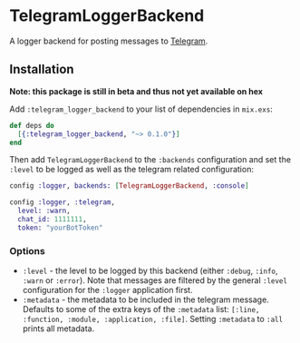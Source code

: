 # TelegramLoggerBackend

A logger backend for posting messages to [Telegram]( https://telegram.org/).

## Installation

**Note: this package is still in beta and thus not yet available on hex**

Add `:telegram_logger_backend` to your list of dependencies in `mix.exs`:

```elixir
def deps do
  [{:telegram_logger_backend, "~> 0.1.0"}]
end
```

Then add `TelegramLoggerBackend` to the `:backends` configuration and set the
`:level` to be logged as well as the telegram related configuration:

```elixir
config :logger, backends: [TelegramLoggerBackend, :console]

config :logger, :telegram,
  level: :warn,
  chat_id: 1111111,
  token: "yourBotToken"
```

### Options

  * `:level` - the level to be logged by this backend (either `:debug`,
    `:info`, `:warn` or `:error`). Note that messages are filtered by the
    general `:level` configuration for the `:logger` application first.
  * `:metadata` - the metadata to be included in the telegram message. Defaults
    to some of the extra keys of the `:metadata` list: `[:line, :function,
    :module, :application, :file]`. Setting `:metadata` to `:all` prints all
    metadata.
